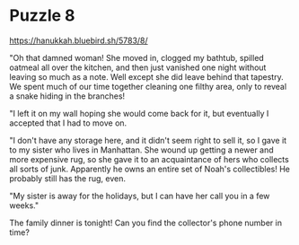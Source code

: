 # Puzzle 8
https://hanukkah.bluebird.sh/5783/8/

"Oh that damned woman! She moved in, clogged my bathtub, spilled oatmeal all over the kitchen, and then just vanished one night without leaving so much as a note. Well except she did leave behind that tapestry. We spent much of our time together cleaning one filthy area, only to reveal a snake hiding in the branches!

"I left it on my wall hoping she would come back for it, but eventually I accepted that I had to move on.

"I don't have any storage here, and it didn't seem right to sell it, so I gave it to my sister who lives in Manhattan. She wound up getting a newer and more expensive rug, so she gave it to an acquaintance of hers who collects all sorts of junk. Apparently he owns an entire set of Noah's collectibles! He probably still has the rug, even.

"My sister is away for the holidays, but I can have her call you in a few weeks."

The family dinner is tonight! Can you find the collector's phone number in time?
